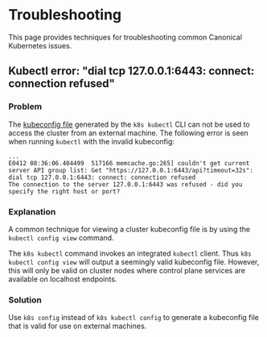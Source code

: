 # Troubleshooting

This page provides techniques for troubleshooting common Canonical Kubernetes
issues.

## Kubectl error: "dial tcp 127.0.0.1:6443: connect: connection refused"

### Problem

The [kubeconfig file] generated by the `k8s kubectl` CLI can not be used to
access the cluster from an external machine. The following error is seen when
running `kubectl` with the invalid kubeconfig:

```
...
E0412 08:36:06.404499  517166 memcache.go:265] couldn't get current server API group list: Get "https://127.0.0.1:6443/api?timeout=32s": dial tcp 127.0.0.1:6443: connect: connection refused
The connection to the server 127.0.0.1:6443 was refused - did you specify the right host or port?
```

### Explanation

A common technique for viewing a cluster kubeconfig file is by using the
`kubectl config view` command.

The `k8s kubectl` command invokes an integrated `kubectl` client. Thus
`k8s kubectl config view` will output a seemingly valid kubeconfig file.
However, this will only be valid on cluster nodes where control plane services
are available on localhost endpoints.

### Solution

Use `k8s config` instead of `k8s kubectl config` to generate a kubeconfig file
that is valid for use on external machines.


<!-- LINKS -->

[kubeconfig file]: https://kubernetes.io/docs/concepts/configuration/organize-cluster-access-kubeconfig/
